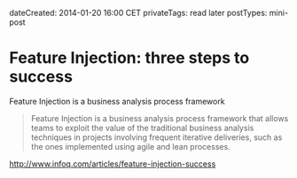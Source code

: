 dateCreated: 2014-01-20 16:00 CET
privateTags: read later
postTypes: mini-post

# Feature Injection: three steps to success

Feature Injection is a business analysis process framework

> Feature Injection is a business analysis process framework that allows teams to exploit the value 
> of the traditional business analysis techniques in projects involving frequent iterative deliveries, 
> such as the ones implemented using agile and lean processes.

http://www.infoq.com/articles/feature-injection-success
